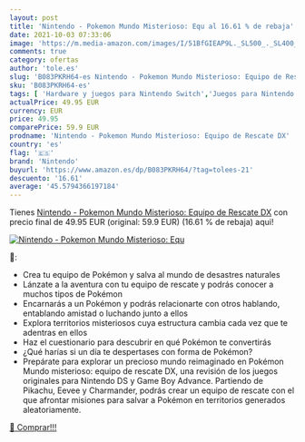 ```yaml
---
layout: post
title: 'Nintendo - Pokemon Mundo Misterioso: Equ al 16.61 % de rebaja'
date: 2021-10-03 07:33:06
image: 'https://m.media-amazon.com/images/I/51BfGIEAP9L._SL500_._SL400_.jpg'
comments: true
category: ofertas
author: 'tole.es'
slug: 'B083PKRH64-es Nintendo - Pokemon Mundo Misterioso: Equipo de Rescate DX'
sku: 'B083PKRH64-es'
tags: [ 'Hardware y juegos para Nintendo Switch','Juegos para Nintendo Switch','Videojuegos','nintendo', ]
actualPrice: 49.95 EUR
currency: EUR
price: 49.95
comparePrice: 59.9 EUR
prodname: 'Nintendo - Pokemon Mundo Misterioso: Equipo de Rescate DX'
country: 'es'
flag: '🇪🇸'
brand: 'Nintendo'
buyurl: 'https://www.amazon.es/dp/B083PKRH64/?tag=tolees-21'
descuento: '16.61'
average: '45.5794366197184'
---
```


Tienes [Nintendo - Pokemon Mundo Misterioso: Equipo de Rescate DX](https://www.amazon.es/dp/B083PKRH64/?tag=tolees-21) con precio final de  49.95 EUR (original: 59.9 EUR) (16.61 %  de rebaja) aqui!

[![Nintendo - Pokemon Mundo Misterioso: Equ](https://m.media-amazon.com/images/I/51BfGIEAP9L._SL500_._SL400_.jpg)](https://www.amazon.es/dp/B083PKRH64/?tag=tolees-21)

🔎:

- Crea tu equipo de Pokémon y salva al mundo de desastres naturales
- Lánzate a la aventura con tu equipo de rescate y podrás conocer a muchos tipos de Pokémon
- Encarnarás a un Pokémon y podrás relacionarte con otros hablando, entablando amistad o luchando junto a ellos
- Explora territorios misteriosos cuya estructura cambia cada vez que te adentras en ellos
- Haz el cuestionario para descubrir en qué Pokémon te convertirás
- ¿Qué harías si un día te despertases con forma de Pokémon?
- Prepárate para explorar un precioso mundo reimaginado en Pokémon Mundo misterioso: equipo de rescate DX, una revisión de los juegos originales para Nintendo DS y Game Boy Advance. Partiendo de Pikachu, Eevee y Charmander, podrás crear un equipo de rescate con el que afrontar misiones para salvar a Pokémon en territorios generados aleatoriamente.

[🛒 Comprar!!!](https://www.amazon.es/dp/B083PKRH64/?tag=tolees-21)
